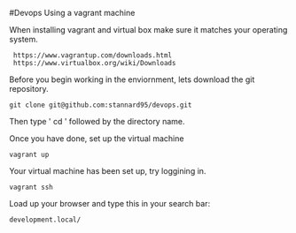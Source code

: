 #Devops Using a vagrant machine

When installing vagrant and virtual box make sure it matches your operating system.

	 https://www.vagrantup.com/downloads.html
	 https://www.virtualbox.org/wiki/Downloads

Before you begin working in the enviornment, lets download the git repository.
	
	git clone git@github.com:stannard95/devops.git
	
Then type ' cd ' followed by the directory name.

Once you have done, set up the virtual machine
	
	vagrant up

Your virtual machine has been set up, try loggining in.

	vagrant ssh


Load up your browser and type this in your search bar:
	
	development.local/

	

